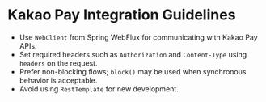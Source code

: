 # Kakao Pay Integration Guidelines

- Use `WebClient` from Spring WebFlux for communicating with Kakao Pay APIs.
- Set required headers such as `Authorization` and `Content-Type` using `headers` on the request.
- Prefer non-blocking flows; `block()` may be used when synchronous behavior is acceptable.
- Avoid using `RestTemplate` for new development.
